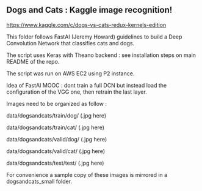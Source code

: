 
## Dogs and Cats : Kaggle image recognition!


https://www.kaggle.com/c/dogs-vs-cats-redux-kernels-edition


This folder follows FastAI (Jeremy Howard) guidelines to build a Deep Convolution Network that classifies cats and dogs.

The script uses Keras with Theano backend : see installation steps on main README of the repo.

The script was run on AWS EC2 using P2 instance.

Idea of FastAI MOOC : dont train a full DCN but instead load the configuration of the VGG one, then retrain the last layer.



Images need to be organized as follow :

data/dogsandcats/train/dog/ (.jpg here)

data/dogsandcats/train/cat/ (.jpg here)

data/dogsandcats/valid/dog/ (.jpg here)

data/dogsandcats/valid/cat/ (.jpg here)

data/dogsandcats/test/test/ (.jpg here)

For convenience a sample copy of these images is mirrored in a dogsandcats_small folder.

